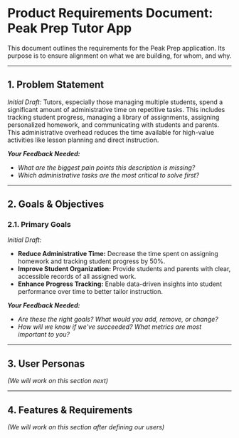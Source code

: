 # Product Requirements Document: Peak Prep Tutor App

This document outlines the requirements for the Peak Prep application. Its purpose is to ensure alignment on what we are building, for whom, and why.

---

## 1. Problem Statement

*Initial Draft:* Tutors, especially those managing multiple students, spend a significant amount of administrative time on repetitive tasks. This includes tracking student progress, managing a library of assignments, assigning personalized homework, and communicating with students and parents. This administrative overhead reduces the time available for high-value activities like lesson planning and direct instruction.

***Your Feedback Needed:***
*   *What are the biggest pain points this description is missing?*
*   *Which administrative tasks are the most critical to solve first?*

---

## 2. Goals & Objectives

### 2.1. Primary Goals

*Initial Draft:*
*   **Reduce Administrative Time:** Decrease the time spent on assigning homework and tracking student progress by 50%.
*   **Improve Student Organization:** Provide students and parents with clear, accessible records of all assigned work.
*   **Enhance Progress Tracking:** Enable data-driven insights into student performance over time to better tailor instruction.

***Your Feedback Needed:***
*   *Are these the right goals? What would you add, remove, or change?*
*   *How will we know if we've succeeded? What metrics are most important to you?*

---

## 3. User Personas

*(We will work on this section next)*

---

## 4. Features & Requirements

*(We will work on this section after defining our users)*
